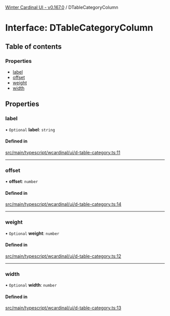 [Winter Cardinal UI - v0.167.0](../index.md) / DTableCategoryColumn

# Interface: DTableCategoryColumn

## Table of contents

### Properties

- [label](DTableCategoryColumn.md#label)
- [offset](DTableCategoryColumn.md#offset)
- [weight](DTableCategoryColumn.md#weight)
- [width](DTableCategoryColumn.md#width)

## Properties

### label

• `Optional` **label**: `string`

#### Defined in

[src/main/typescript/wcardinal/ui/d-table-category.ts:11](https://github.com/winter-cardinal/winter-cardinal-ui/blob/v0.167.0/src/main/typescript/wcardinal/ui/d-table-category.ts#L11)

___

### offset

• **offset**: `number`

#### Defined in

[src/main/typescript/wcardinal/ui/d-table-category.ts:14](https://github.com/winter-cardinal/winter-cardinal-ui/blob/v0.167.0/src/main/typescript/wcardinal/ui/d-table-category.ts#L14)

___

### weight

• `Optional` **weight**: `number`

#### Defined in

[src/main/typescript/wcardinal/ui/d-table-category.ts:12](https://github.com/winter-cardinal/winter-cardinal-ui/blob/v0.167.0/src/main/typescript/wcardinal/ui/d-table-category.ts#L12)

___

### width

• `Optional` **width**: `number`

#### Defined in

[src/main/typescript/wcardinal/ui/d-table-category.ts:13](https://github.com/winter-cardinal/winter-cardinal-ui/blob/v0.167.0/src/main/typescript/wcardinal/ui/d-table-category.ts#L13)
